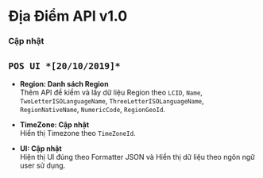 ﻿# Địa Điểm API v1.0


### Cập nhật

## ``POS UI *[20/10/2019]*``

* **Region: Danh sách Region**   
Thêm API để kiểm và lấy dữ liệu Region theo `LCID`, `Name`, `TwoLetterISOLanguageName`, `ThreeLetterISOLanguageName`, `RegionNativeName`, `NumericCode`, `RegionGeoId`.

* **TimeZone: Cập nhật**  
Hiển thị Timezone theo `TimeZoneId`.

* **UI: Cập nhật**  
Hiện thị UI đúng theo Formatter JSON và Hiển thị dữ liệu theo ngôn ngữ user sử dụng.
